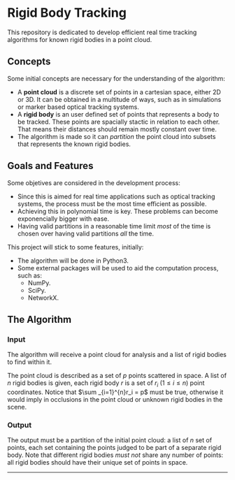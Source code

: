 # Rigid Body Tracking

This repository is dedicated to develop efficient real time tracking algorithms for known rigid bodies in a point cloud.

## Concepts 

Some initial concepts are necessary for the understanding of the algorithm:

- A **point cloud** is a discrete set of points in a cartesian space, either 2D or 3D.
It can be obtained in a multitude of ways, such as in simulations or marker based optical tracking systems.
- A **rigid body** is an user defined set of points that represents a body to be tracked.
These points are spacially stactic in relation to each other. That means their distances should remain mostly constant over time.
- The algorithm is made so it can *partition* the point cloud into subsets that represents the known rigid bodies.

## Goals and Features

Some objetives are considered in the development process:

- Since this is aimed for real time applications such as optical tracking systems, the process must be the most time efficient as possible.
- Achieving this in polynomial time is key. These problems can become exponencially bigger with ease.
- Having valid partitions in a reasonable time limit *most* of the time is chosen over having valid partitions *all* the time.

This project will stick to some features, initially:

- The algorithm will be done in Python3.
- Some external packages will be used to aid the computation process, such as:
  - NumPy.
  - SciPy.
  - NetworkX.  

## The Algorithm

### Input

The algorithm will receive a point cloud for analysis and a list of rigid bodies to find within it.

The point cloud is described as a set of $p$ points scattered in space. A list of $n$ rigid bodies is given, each rigid body $r$ is a set of $r_i \ (1 \leq i \leq n)$ point coordinates. Notice that $\sum _{i=1}^{n}r_i = p$ must be true, otherwise it would imply in occlusions in the point cloud or unknown rigid bodies in the scene.

### Output

The output must be a partition of the initial point cloud: a list of $n$ set of points, each set containing the points judged to be part of a separate rigid body. Note that different rigid bodies *must not* share any number of points: all rigid bodies should have their unique set of points in space.

---
